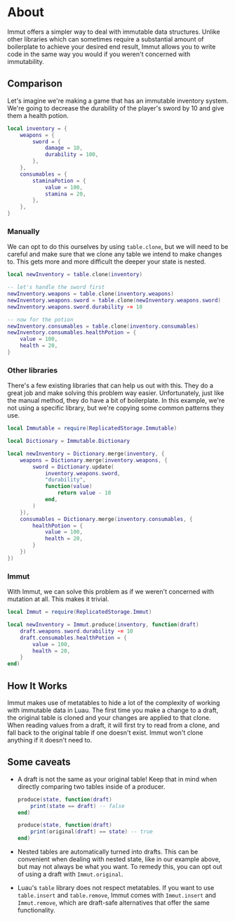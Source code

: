 # About

Immut offers a simpler way to deal with immutable data structures. Unlike other
libraries which can sometimes require a substantial amount of boilerplate to
achieve your desired end result, Immut allows you to write code in the same way
you would if you weren't concerned with immutability.

## Comparison

Let's imagine we're making a game that has an immutable inventory system. We're
going to decrease the durability of the player's sword by 10 and give them a
health potion.

```lua
local inventory = {
    weapons = {
        sword = {
            damage = 10,
            durability = 100,
        },
    },
    consumables = {
        staminaPotion = {
            value = 100,
            stamina = 20,
        },
    },
}
```

### Manually

We can opt to do this ourselves by using `table.clone`, but we will need to be
careful and make sure that we clone any table we intend to make changes to.
This gets more and more difficult the deeper your state is nested.

```lua
local newInventory = table.clone(inventory)

-- let's handle the sword first
newInventory.weapons = table.clone(inventory.weapons)
newInventory.weapons.sword = table.clone(newInventory.weapons.sword)
newInventory.weapons.sword.durability -= 10

-- now for the potion
newInventory.consumables = table.clone(inventory.consumables)
newInventory.consumables.healthPotion = {
    value = 100,
    health = 20,
}
```

### Other libraries

There's a few existing libraries that can help us out with this. They do a
great job and make solving this problem way easier. Unfortunately, just like
the manual method, they do have a bit of boilerplate. In this example, we're
not using a specific library, but we're copying some common patterns they use.

```lua
local Immutable = require(ReplicatedStorage.Immutable)

local Dictionary = Immutable.Dictionary

local newInventory = Dictionary.merge(inventory, {
    weapons = Dictionary.merge(inventory.weapons, {
        sword = Dictionary.update(
            inventory.weapons.sword,
            "durability",
            function(value)
                return value - 10
            end,
        )
    }),
    consumables = Dictionary.merge(inventory.consumables, {
        healthPotion = {
            value = 100,
            health = 20,
        }
    })
})

```

### Immut

With Immut, we can solve this problem as if we weren't concerned with mutation
at all. This makes it trivial.

```lua
local Immut = require(ReplicatedStorage.Immut)

local newInventory = Immut.produce(inventory, function(draft)
    draft.weapons.sword.durability -= 10
    draft.consumables.healthPotion = {
        value = 100,
        health = 20,
    }
end)
```

## How It Works

Immut makes use of metatables to hide a lot of the complexity of working with
immutable data in Luau. The first time you make a change to a draft, the
original table is cloned and your changes are applied to that clone. When
reading values from a draft, it will first try to read from a clone, and fall
back to the original table if one doesn't exist. Immut won't clone anything if
it doesn't need to.

## Some caveats

- A draft is not the same as your original table! Keep that in mind when
  directly comparing two tables inside of a producer.

  ```lua
  produce(state, function(draft)
      print(state == draft) -- false
  end)

  produce(state, function(draft)
      print(original(draft) == state) -- true
  end)
  ```

- Nested tables are automatically turned into drafts. This can be convenient
  when dealing with nested state, like in our example above, but may not always
  be what you want. To remedy this, you can opt out of using a draft with
  `Immut.original`.

- Luau's `table` library does not respect metatables. If you want to use
  `table.insert` and `table.remove`, Immut comes with `Immut.insert` and
  `Immut.remove`, which are draft-safe alternatives that offer the same
  functionality.
